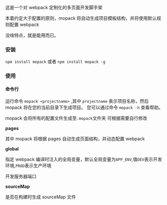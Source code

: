 这是一个对 webpack 定制化的多页面开发脚手架

本着约定大于配置的原则，mopack 将自动生成项目模板结构，并将使用默认规则配置 webpack

没啥特点，就是能用而已。

### 安装

`npm install mopack` 或者 `npm install mopack -g`

### 使用

#### 命令行

运行命令
`mopack <projectname>` ,其中 `projectname` 表示项目名称，然后 mopack 将在您的当前目录下生成项目。
您可以通过命令 `mopack -h` 查看帮助。

mopack 会将所有的配置文件生成至`.mopack`文件夹 可根据需要自行修改

**pages**

其中 mopack 将根据 pages 自动生成页面结构，并动态配置 webpack

**global**

指定 webpack 编译时注入的全局变量，默认全局变量为`APP_ENV`,值`DEV`表示开发环境,`PROD`表示生产环境

开发服务器端口

**sourceMap**

是否在构建时生成 sourceMap 文件
